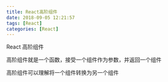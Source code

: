 ```yaml
---
title: React高阶组件
date: 2018-09-05 12:21:57
tags: [React]
categories: [React]
---
```


React 高阶组件

高阶组件就是一个函数，接受一个组件作为参数，并返回一个组件

高阶组件可以理解将一个组件转换为另一个组件